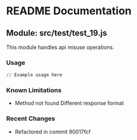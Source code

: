 # README Documentation

## Module: src/test/test_19.js

This module handles api misuse operations.

### Usage

```python
// Example usage here
```

### Known Limitations

- Method not found Different response format

### Recent Changes

- Refactored in commit 90017fcf

